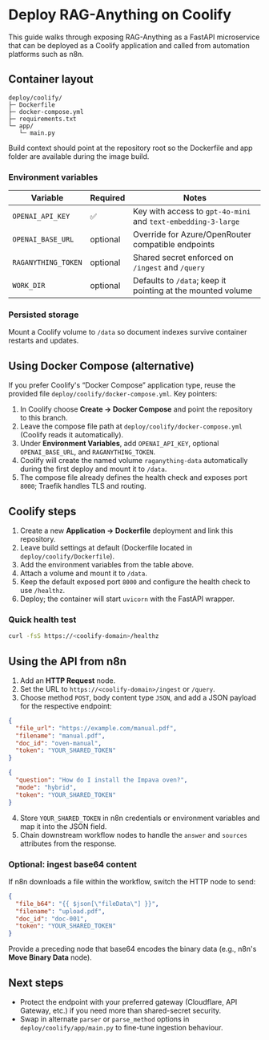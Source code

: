 # Deploy RAG-Anything on Coolify

This guide walks through exposing RAG-Anything as a FastAPI microservice that can be deployed as a Coolify application and called from automation platforms such as n8n.

## Container layout

```
deploy/coolify/
├─ Dockerfile
├─ docker-compose.yml
├─ requirements.txt
└─ app/
   └─ main.py
```

Build context should point at the repository root so the Dockerfile and app folder are available during the image build.

### Environment variables

| Variable | Required | Notes |
| --- | --- | --- |
| `OPENAI_API_KEY` | ✅ | Key with access to `gpt-4o-mini` and `text-embedding-3-large` |
| `OPENAI_BASE_URL` | optional | Override for Azure/OpenRouter compatible endpoints |
| `RAGANYTHING_TOKEN` | optional | Shared secret enforced on `/ingest` and `/query` |
| `WORK_DIR` | optional | Defaults to `/data`; keep it pointing at the mounted volume |

### Persisted storage

Mount a Coolify volume to `/data` so document indexes survive container restarts and updates.

## Using Docker Compose (alternative)

If you prefer Coolify's “Docker Compose” application type, reuse the provided file `deploy/coolify/docker-compose.yml`. Key pointers:

1. In Coolify choose **Create → Docker Compose** and point the repository to this branch.
2. Leave the compose file path at `deploy/coolify/docker-compose.yml` (Coolify reads it automatically).
3. Under **Environment Variables**, add `OPENAI_API_KEY`, optional `OPENAI_BASE_URL`, and `RAGANYTHING_TOKEN`.
4. Coolify will create the named volume `raganything-data` automatically during the first deploy and mount it to `/data`.
5. The compose file already defines the health check and exposes port `8000`; Traefik handles TLS and routing.

## Coolify steps

1. Create a new **Application → Dockerfile** deployment and link this repository.
2. Leave build settings at default (Dockerfile located in `deploy/coolify/Dockerfile`).
3. Add the environment variables from the table above.
4. Attach a volume and mount it to `/data`.
5. Keep the default exposed port `8000` and configure the health check to use `/healthz`.
6. Deploy; the container will start `uvicorn` with the FastAPI wrapper.

### Quick health test

```bash
curl -fsS https://<coolify-domain>/healthz
```

## Using the API from n8n

1. Add an **HTTP Request** node.
2. Set the URL to `https://<coolify-domain>/ingest` or `/query`.
3. Choose method `POST`, body content type `JSON`, and add a JSON payload for the respective endpoint:

```json
{
  "file_url": "https://example.com/manual.pdf",
  "filename": "manual.pdf",
  "doc_id": "oven-manual",
  "token": "YOUR_SHARED_TOKEN"
}
```

```json
{
  "question": "How do I install the Impava oven?",
  "mode": "hybrid",
  "token": "YOUR_SHARED_TOKEN"
}
```

4. Store `YOUR_SHARED_TOKEN` in n8n credentials or environment variables and map it into the JSON field.
5. Chain downstream workflow nodes to handle the `answer` and `sources` attributes from the response.

### Optional: ingest base64 content

If n8n downloads a file within the workflow, switch the HTTP node to send:

```json
{
  "file_b64": "{{ $json[\"fileData\"] }}",
  "filename": "upload.pdf",
  "doc_id": "doc-001",
  "token": "YOUR_SHARED_TOKEN"
}
```

Provide a preceding node that base64 encodes the binary data (e.g., n8n's **Move Binary Data** node).

## Next steps

- Protect the endpoint with your preferred gateway (Cloudflare, API Gateway, etc.) if you need more than shared-secret security.
- Swap in alternate `parser` or `parse_method` options in `deploy/coolify/app/main.py` to fine-tune ingestion behaviour.
